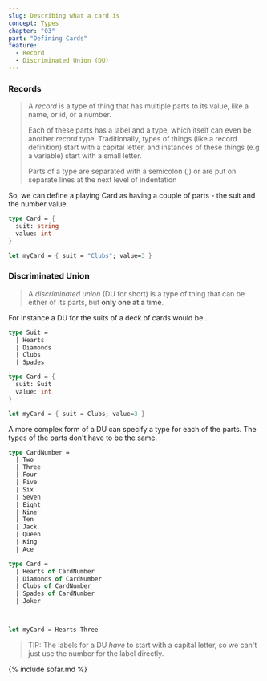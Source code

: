 ```yaml
---
slug: Describing what a card is
concept: Types
chapter: "03"
part: "Defining Cards"
feature:
  - Record
  - Discriminated Union (DU)
---
```

### Records
> A _record_ is a type of thing that has multiple parts to its value, like a name, or id, or a number.
> 
> Each of these parts has a label and a type, which itself can even be another _record_ type.  Traditionally, types of things (like a record definition) start with a capital letter, and instances of these things (e.g a variable) start with a small letter.
>
> Parts of a type are separated with a semicolon (;) or are put on separate lines at the next level of indentation

So, we can define a playing Card as having a couple of parts - the suit and the number value

```fsharp
type Card = {
  suit: string
  value: int
}

let myCard = { suit = "Clubs"; value=3 }
```



### Discriminated Union 
> A _discriminated union_ (DU for short) is a type of thing that can be either of its parts, but __only one at a time__.
 
For instance a DU for the suits of a deck of cards would be...

```fsharp
type Suit = 
  | Hearts
  | Diamonds
  | Clubs 
  | Spades

type Card = {
  suit: Suit
  value: int
}

let myCard = { suit = Clubs; value=3 }
```

A more complex form of a DU can specify a type for each of the parts.  The types of the parts don't have to be the same.
```fsharp
type CardNumber =
  | Two 
  | Three
  | Four
  | Five
  | Six
  | Seven
  | Eight
  | Nine
  | Ten
  | Jack
  | Queen
  | King
  | Ace

type Card = 
  | Hearts of CardNumber
  | Diamonds of CardNumber
  | Clubs of CardNumber
  | Spades of CardNumber
  | Joker



let myCard = Hearts Three
```
> TIP: The labels for a DU _have_ to start with a capital letter, so we can't just use the number for the label directly.


{% include sofar.md %}